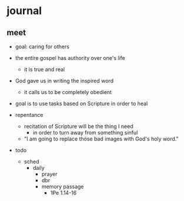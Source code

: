 # journal

## meet
- goal: caring for others

- the entire gospel has authority over one's life
  - it is true and real

- God gave us in writing the inspired word
  - it calls us to be completely obedient

- goal is to use tasks based on Scripture in order to heal

- repentance
  - recitation of Scripture will be the thing I need
    - in order to turn away from something sinful
  - "I am going to replace those bad images with God's holy word."

- todo
  - sched
    - daily
      - prayer
      - dbr
      - memory passage
        - 1Pe 1.14-16

